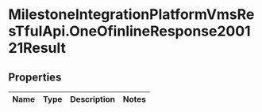 # MilestoneIntegrationPlatformVmsResTfulApi.OneOfinlineResponse200121Result

## Properties
Name | Type | Description | Notes
------------ | ------------- | ------------- | -------------
